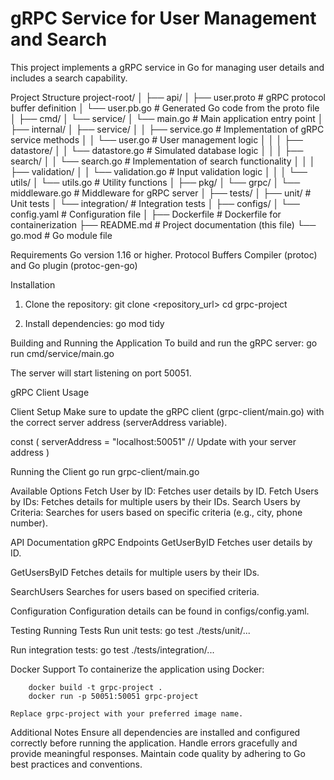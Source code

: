 # gRPC Service for User Management and Search

This project implements a gRPC service in Go for managing user details and includes a search capability.


Project Structure
project-root/
│
├── api/
│ ├── user.proto # gRPC protocol buffer definition
│ └── user.pb.go # Generated Go code from the proto file
│
├── cmd/
│ └── service/
│ └── main.go # Main application entry point
│
├── internal/
│ ├── service/
│ │ ├── service.go # Implementation of gRPC service methods
│ │ └── user.go # User management logic
│ │
│ ├── datastore/
│ │ └── datastore.go # Simulated database logic
│ │
│ ├── search/
│ │ └── search.go # Implementation of search functionality
│ │
│ ├── validation/
│ │ └── validation.go # Input validation logic
│ │
│ └── utils/
│ └── utils.go # Utility functions
│
├── pkg/
│ └── grpc/
│ └── middleware.go # Middleware for gRPC server
│
├── tests/
│ ├── unit/ # Unit tests
│ └── integration/ # Integration tests
│
├── configs/
│ └── config.yaml # Configuration file
│
├── Dockerfile # Dockerfile for containerization
├── README.md # Project documentation (this file)
└── go.mod # Go module file


Requirements
 Go version 1.16 or higher.
 Protocol Buffers Compiler (protoc) and Go plugin (protoc-gen-go)


Installation

1. Clone the repository:
    git clone <repository_url>
    cd grpc-project

2. Install dependencies:
    go mod tidy


Building and Running the Application
   To build and run the gRPC server:
    go run cmd/service/main.go

The server will start listening on port 50051.


gRPC Client Usage

Client Setup
Make sure to update the gRPC client (grpc-client/main.go) with the correct server address (serverAddress variable).

const (
    serverAddress = "localhost:50051"  // Update with your server address
)


Running the Client
    go run grpc-client/main.go

Available Options
    Fetch User by ID: Fetches user details by ID.
    Fetch Users by IDs: Fetches details for multiple users by their IDs.
    Search Users by Criteria: Searches for users based on specific criteria (e.g., city, phone number).

API Documentation
gRPC Endpoints
  GetUserByID
    Fetches user details by ID.
  
   GetUsersByID
    Fetches details for multiple users by their IDs.

   SearchUsers
    Searches for users based on specified criteria.

Configuration
    Configuration details can be found in configs/config.yaml.


Testing
    Running Tests
        Run unit tests:
            go test ./tests/unit/...

Run integration tests:
    go test ./tests/integration/...


Docker Support
    To containerize the application using Docker:

        docker build -t grpc-project .
        docker run -p 50051:50051 grpc-project

    Replace grpc-project with your preferred image name.


Additional Notes
    Ensure all dependencies are installed and configured correctly before running the application.
    Handle errors gracefully and provide meaningful responses.
    Maintain code quality by adhering to Go best practices and conventions.




